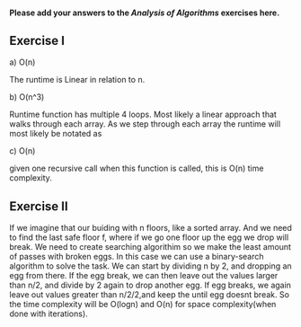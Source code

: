 #### Please add your answers to the ***Analysis of  Algorithms*** exercises here.

## Exercise I

a)  O(n)

The runtime is Linear in relation to n.

b) O(n^3)

Runtime function has multiple 4 loops. Most likely a linear approach that walks through each array.
As we step through each array the runtime will most likely be notated as 

c) O(n)

given one recursive call when this function is called, this is O(n) time complexity.

## Exercise II

If we imagine that our buiding with n floors, like a sorted array. And we need to find the last safe floor f, where if we go one floor up the egg we drop will break. We need to create searching algorithim so we make the least amount of passes with broken eggs. In this case we can use a binary-search algorithm to solve the task. We can start by dividing n by 2, and dropping an egg from there. If the egg break, we can then leave out the values larger than n/2, and divide by 2 again to drop another egg. If egg breaks, we again leave out values greater than n/2/2,and keep the until egg doesnt break. So the time complexity will be O(logn) and O(n) for space complexity(when done with iterations).

